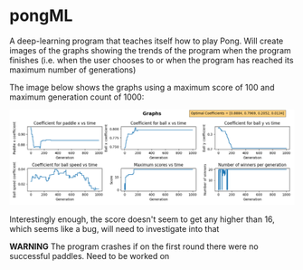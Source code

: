 # pongML
A deep-learning program that teaches itself how to play Pong. Will create images of the graphs showing the trends of the program when the program finishes (i.e. when the user chooses to or when the program has reached its maximum number of generations)

The image below shows the graphs using a maximum score of 100 and maximum generation count of 1000:

<img src="pongML_002_19-54-10.png">

Interestingly enough, the score doesn't seem to get any higher than 16, which seems like a bug, will need to investigate into that

**WARNING** The program crashes if on the first round there were no successful paddles. Need to be worked on
